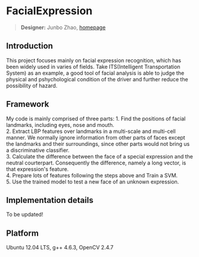 FacialExpression
======================
>**Designer:** Junbo Zhao, [homepage](https://zhaojunbo.github.io)

Introduction
-----
  This project focuses mainly on facial expression recognition, which has been widely used in varies of fields. Take ITS(Intelligent Transportation System) as an example, a good tool of facial analysis is able to judge the physical and pshychological condition of the driver and further reduce the possibility of hazard.     

Framework
-----
  My code is mainly comprised of three parts: 
    1. Find the positions of facial landmarks, including eyes, nose and mouth.    
    2. Extract LBP features over landmarks in a multi-scale and multi-cell manner. We normally ignore information from other parts of faces except the landmarks and their surroundings, since other parts would not bring us a discriminative classifier.      
    3. Calculate the difference between the face of a special expression and the neutral courterpart. Consequently the difference, namely a long vector, is that expression's feature.    
    4. Prepare lots of features following the steps above and Train a SVM.     
    5. Use the trained model to test a new face of an unknown expression.

Implementation details
-----
  To be updated!


Platform
------
  Ubuntu 12.04 LTS, g++ 4.6.3, OpenCV 2.4.7


